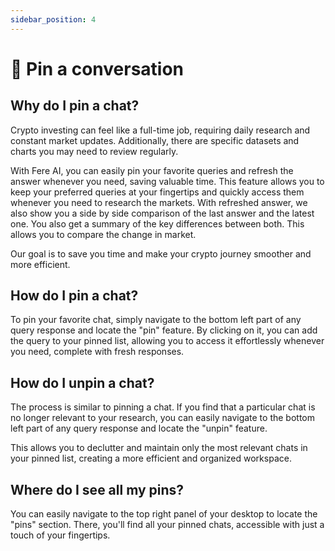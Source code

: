 ```yaml
---
sidebar_position: 4
---
```


# 📍 Pin a conversation

## Why do I pin a chat?

Crypto investing can feel like a full-time job, requiring daily research and constant market updates. Additionally, there are specific datasets and charts you may need to review regularly.

With Fere AI, you can easily pin your favorite queries and refresh the answer whenever you need, saving valuable time.
This feature allows you to keep your preferred queries at your fingertips and quickly access them whenever you need to research the markets.
With refreshed answer, we also show you a side by side comparison of the last answer and the latest one.
You also get a summary of the key differences between both. This allows you to compare the change in market.

Our goal is to save you time and make your crypto journey smoother and more efficient.

## How do I pin a chat?

To pin your favorite chat, simply navigate to the bottom left part of any query response and locate the "pin" feature. By clicking on it, you can add the query to your pinned list, allowing you to access it effortlessly whenever you need, complete with fresh responses.

## How do I unpin a chat?

The process is similar to pinning a chat. If you find that a particular chat is no longer relevant to your research, you can easily navigate to the bottom left part of any query response and locate the "unpin" feature.

This allows you to declutter and maintain only the most relevant chats in your pinned list, creating a more efficient and organized workspace.


## Where do I see all my pins?

You can easily navigate to the top right panel of your desktop to locate the "pins" section. There, you'll find all your pinned chats, accessible with just a touch of your fingertips.
